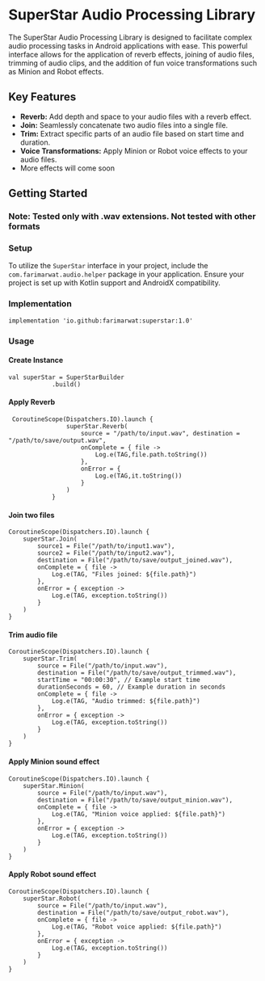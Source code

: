 # SuperStar Audio Processing Library

The SuperStar Audio Processing Library is designed to facilitate complex audio processing tasks in Android applications with ease. This powerful interface allows for the application of reverb effects, joining of audio files, trimming of audio clips, and the addition of fun voice transformations such as Minion and Robot effects.

## Key Features

- **Reverb:** Add depth and space to your audio files with a reverb effect.
- **Join:** Seamlessly concatenate two audio files into a single file.
- **Trim:** Extract specific parts of an audio file based on start time and duration.
- **Voice Transformations:** Apply Minion or Robot voice effects to your audio files.
- More effects will come soon

## Getting Started

### Note: Tested only with .wav extensions. Not tested with other formats

### Setup

To utilize the `SuperStar` interface in your project, include the `com.farimarwat.audio.helper` package in your application. Ensure your project is set up with Kotlin support and AndroidX compatibility.

### Implementation
```
implementation 'io.github:farimarwat:superstar:1.0'
```

### Usage

#### Create Instance
```
val superStar = SuperStarBuilder
            .build()
```

#### Apply Reverb
```
 CoroutineScope(Dispatchers.IO).launch {
                superStar.Reverb(
                    source = "/path/to/input.wav", destination = "/path/to/save/output.wav",
                    onComplete = { file ->
                        Log.e(TAG,file.path.toString())
                    },
                    onError = {
                        Log.e(TAG,it.toString())
                    }
                )
            }
```

#### Join two files
```
CoroutineScope(Dispatchers.IO).launch {
    superStar.Join(
        source1 = File("/path/to/input1.wav"), 
        source2 = File("/path/to/input2.wav"), 
        destination = File("/path/to/save/output_joined.wav"),
        onComplete = { file ->
            Log.e(TAG, "Files joined: ${file.path}")
        },
        onError = { exception ->
            Log.e(TAG, exception.toString())
        }
    )
}

```

#### Trim audio file
```
CoroutineScope(Dispatchers.IO).launch {
    superStar.Trim(
        source = File("/path/to/input.wav"), 
        destination = File("/path/to/save/output_trimmed.wav"),
        startTime = "00:00:30", // Example start time
        durationSeconds = 60, // Example duration in seconds
        onComplete = { file ->
            Log.e(TAG, "Audio trimmed: ${file.path}")
        },
        onError = { exception ->
            Log.e(TAG, exception.toString())
        }
    )
}

```

#### Apply Minion sound effect
```
CoroutineScope(Dispatchers.IO).launch {
    superStar.Minion(
        source = File("/path/to/input.wav"), 
        destination = File("/path/to/save/output_minion.wav"),
        onComplete = { file ->
            Log.e(TAG, "Minion voice applied: ${file.path}")
        },
        onError = { exception ->
            Log.e(TAG, exception.toString())
        }
    )
}

```

#### Apply Robot sound effect
```
CoroutineScope(Dispatchers.IO).launch {
    superStar.Robot(
        source = File("/path/to/input.wav"), 
        destination = File("/path/to/save/output_robot.wav"),
        onComplete = { file ->
            Log.e(TAG, "Robot voice applied: ${file.path}")
        },
        onError = { exception ->
            Log.e(TAG, exception.toString())
        }
    )
}

```
